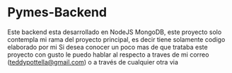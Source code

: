 # Pymes-Backend

Este backend esta desarrollado en NodeJS MongoDB, este proyecto solo contempla mi rama del proyecto principal, es decir tiene solamente codigo elaborado por mi
Si desea conocer un poco mas de que trataba este proyecto con gusto le puedo hablar al respecto a traves de mi correo (teddypottella@gmail.com) o a través de cualquier otra via
